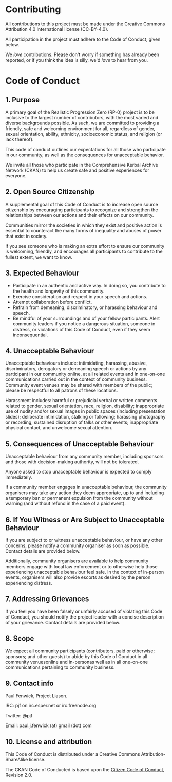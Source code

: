 # Contributing

All contributions to this project must be made under the Creative Commons Attribution 4.0 International license (CC-BY-4.0).

All participation in the project must adhere to the Code of Conduct, given below.

We *love* contributions. Please don't worry if something has already been reported, or if you think the idea is silly, we'd *love* to hear from you.

# Code of Conduct

## 1. Purpose

A primary goal of the Realistic Progression Zero (RP-0) project is to be inclusive to the largest number of contributors, with the most varied and diverse backgrounds possible. As such, we are committed to providing a friendly, safe and welcoming environment for all, regardless of gender, sexual orientation, ability, ethnicity, socioeconomic status, and religion (or lack thereof).

This code of conduct outlines our expectations for all those who participate in our community, as well as the consequences for unacceptable behavior.

We invite all those who participate in the Comprehensive Kerbal Archive Network (CKAN) to help us create safe and positive experiences for everyone.

## 2. Open Source Citizenship

A supplemental goal of this Code of Conduct is to increase open source citizenship by encouraging participants to recognize and strengthen the relationships between our actions and their effects on our community.

Communities mirror the societies in which they exist and positive action is essential to counteract the many forms of inequality and abuses of power that exist in society.

If you see someone who is making an extra effort to ensure our community is welcoming, friendly, and encourages all participants to contribute to the fullest extent, we want to know.

## 3. Expected Behaviour

* Participate in an authentic and active way. In doing so, you contribute to the health and longevity of this community.
* Exercise consideration and respect in your speech and actions.
* Attempt collaboration before conflict.
* Refrain from demeaning, discriminatory, or harassing behaviour and speech.
* Be mindful of your surroundings and of your fellow participants. Alert community leaders if you notice a dangerous situation, someone in distress, or violations of this Code of Conduct, even if they seem inconsequential.

## 4. Unacceptable Behaviour

Unacceptable behaviours include: intimidating, harassing, abusive, discriminatory, derogatory or demeaning speech or actions by any participant in our community online, at all related events and in one-on-one communications carried out in the context of community business. Community event venues may be shared with members of the public; please be respectful to all patrons of these locations.

Harassment includes: harmful or prejudicial verbal or written comments related to gender, sexual orientation, race, religion, disability; inappropriate use of nudity and/or sexual images in public spaces (including presentation slides); deliberate intimidation, stalking or following; harassing photography or recording; sustained disruption of talks or other events; inappropriate physical contact, and unwelcome sexual attention.

## 5. Consequences of Unacceptable Behaviour

Unacceptable behaviour from any community member, including sponsors and those with decision-making authority, will not be tolerated.

Anyone asked to stop unacceptable behaviour is expected to comply immediately.

If a community member engages in unacceptable behaviour, the community organisers may take any action they deem appropriate, up to and including a temporary ban or permanent expulsion from the community without warning (and without refund in the case of a paid event).

## 6. If You Witness or Are Subject to Unacceptable Behaviour

If you are subject to or witness unacceptable behaviour, or have any other concerns, please notify a community organiser as soon as possible. Contact details are provided below.

Additionally, community organisers are available to help community members engage with local law enforcement or to otherwise help those experiencing unacceptable behaviour feel safe. In the context of in-person events, organisers will also provide escorts as desired by the person experiencing distress.

## 7. Addressing Grievances

If you feel you have been falsely or unfairly accused of violating this Code of Conduct, you should notify the project leader with a concise description of your grievance. Contact details are provided below.

## 8. Scope

We expect all community participants (contributors, paid or otherwise; sponsors; and other guests) to abide by this Code of Conduct in all community venuesonline and in-personas well as in all one-on-one communications pertaining to community business.

## 9. Contact info

Paul Fenwick, Project Liason.

IRC: pjf on irc.esper.net or irc.freenode.org

Twitter: @pjf

Email: paul.j.fenwick (at) gmail (dot) com

## 10. License and attribution

This Code of Conduct is distributed under a Creative Commons Attribution-ShareAlike license.

The CKAN Code of Conducted is based upon the [Citizen Code of Conduct](http://citizencodeofconduct.org/), Revision 2.0.
